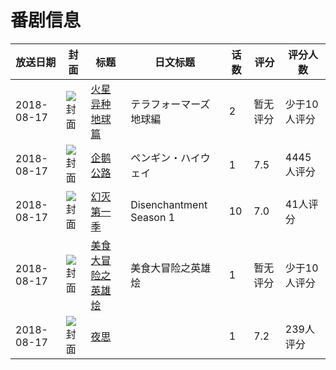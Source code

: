 # 番剧信息

|放送日期|封面|标题|日文标题|话数|评分|评分人数|
|---|---|---|---|---|---|---|
|2018-08-17|![封面](https://lain.bgm.tv/pic/cover/c/8c/f8/202165_7o485.jpg)|[火星异种 地球篇](https://bangumi.tv/subject/202165)|テラフォーマーズ 地球編|2|暂无评分|少于10人评分|
|2018-08-17|![封面](https://lain.bgm.tv/pic/cover/c/29/d6/239270_7728d.jpg)|[企鹅公路](https://bangumi.tv/subject/239270)|ペンギン・ハイウェイ|1|7.5|4445人评分|
|2018-08-17|![封面](https://lain.bgm.tv/pic/cover/c/84/74/254890_YKCgh.jpg)|[幻灭 第一季](https://bangumi.tv/subject/254890)|Disenchantment Season 1|10|7.0|41人评分|
|2018-08-17|![封面](https://lain.bgm.tv/pic/cover/c/da/a7/257126_Fepsf.jpg)|[美食大冒险之英雄烩](https://bangumi.tv/subject/257126)|美食大冒险之英雄烩|1|暂无评分|少于10人评分|
|2018-08-17|![封面](https://lain.bgm.tv/pic/cover/c/5c/0a/257494_6Evr5.jpg)|[夜思](https://bangumi.tv/subject/257494)||1|7.2|239人评分|
